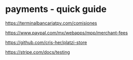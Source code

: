 # payments - quick guide

https://terminalbancariatpv.com/comisiones

https://www.paypal.com/mx/webapps/mpp/merchant-fees

https://github.com/cris-her/platzi-store  

https://stripe.com/docs/testing  
